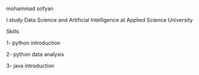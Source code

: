 mohammad sofyan 


I study Data Science and Artificial Intelligence at Applied Science University

Skills 

1- python introduction 

2- python data analysis 

3- java introduction 



<!---
Mohammadsofy/Mohammadsofy is a ✨ special ✨ repository because its `README.md` (this file) appears on your GitHub profile.
You can click the Preview link to take a look at your changes.
--->
